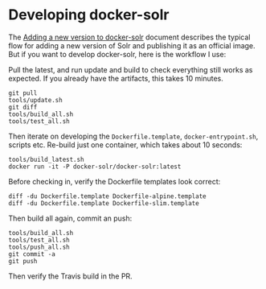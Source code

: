 
Developing docker-solr
======================

The [Adding a new version to docker-solr](../update.md) document describes
the typical flow for adding a new version of Solr and publishing it as an
official image.
But if you want to develop docker-solr, here is the workflow I use:

Pull the latest, and run update and build to check everything still works
as expected. If you already have the artifacts, this takes 10 minutes.

```
git pull
tools/update.sh
git diff
tools/build_all.sh
tools/test_all.sh
```

Then iterate on developing the `Dockerfile.template`, `docker-entrypoint.sh`,
scripts etc. Re-build just one container, which takes about 10 seconds:

```
tools/build_latest.sh
docker run -it -P docker-solr/docker-solr:latest
```

Before checking in, verify the Dockerfile templates look correct:

```
diff -du Dockerfile.template Dockerfile-alpine.template
diff -du Dockerfile.template Dockerfile-slim.template
```

Then build all again, commit an push:

```
tools/build_all.sh
tools/test_all.sh
tools/push_all.sh
git commit -a
git push
```

Then verify the Travis build in the PR.
